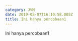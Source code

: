 ```yaml
---
category: JVM
date: 2019-08-07T16:10:58.005Z
title: Ini hanya percobaan1
---
```

Ini hanya percobaan1
